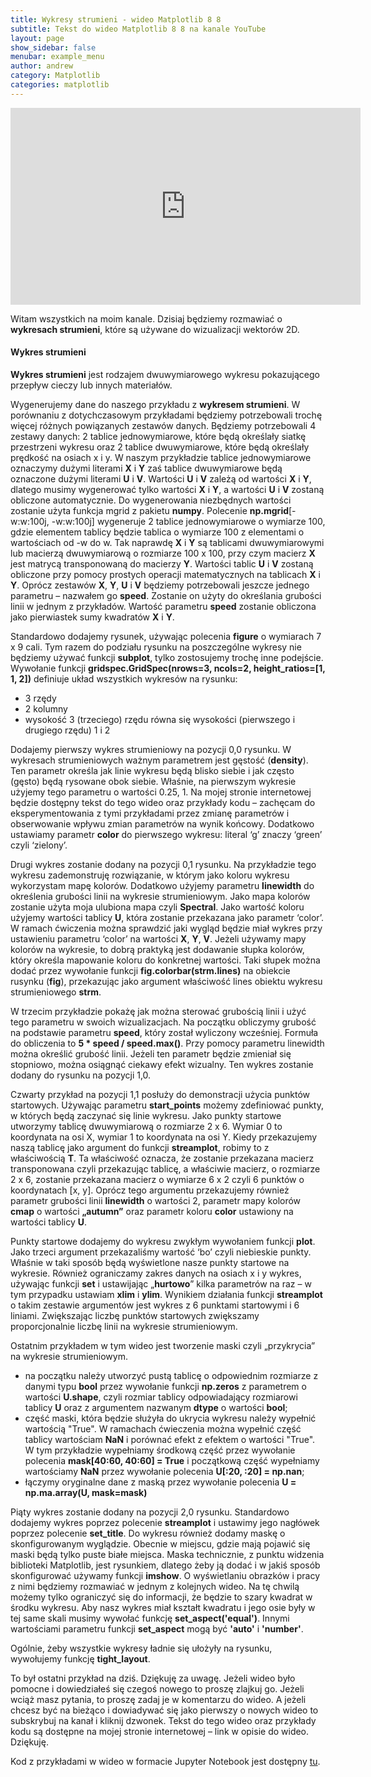 ```yaml
---
title: Wykresy strumieni - wideo Matplotlib 8 8
subtitle: Tekst do wideo Matplotlib 8 8 na kanale YouTube
layout: page
show_sidebar: false
menubar: example_menu
author: andrew
category: Matplotlib
categories: matplotlib
---
```


<center>
<iframe width="560" height="315" src="https://www.youtube.com/embed/om881WvEYSo" frameborder="0" allow="accelerometer; autoplay; encrypted-media; gyroscope; picture-in-picture" allowfullscreen></iframe>
</center>

Witam wszystkich na moim kanale. Dzisiaj będziemy rozmawiać o **wykresach strumieni**, które są używane do wizualizacji wektorów 2D.

#### **Wykres strumieni**

**Wykres strumieni** jest rodzajem dwuwymiarowego wykresu pokazującego przepływ cieczy lub innych materiałów. 

Wygenerujemy dane do naszego przykładu z **wykresem strumieni**. W porównaniu z dotychczasowym przykładami będziemy potrzebowali trochę więcej różnych powiązanych zestawów danych. Będziemy potrzebowali 4 zestawy danych: 2 tablice jednowymiarowe, które będą określały siatkę przestrzeni wykresu oraz 2 tablice dwuwymiarowe, które będą określały prędkość na osiach x i y. W naszym przykładzie tablice jednowymiarowe oznaczymy dużymi literami **X** i **Y** zaś tablice dwuwymiarowe będą oznaczone dużymi literami **U** i **V**. Wartości **U** i **V** zależą od wartości **X** i **Y**, dlatego musimy wygenerować tylko wartości **X** i **Y**, a wartości **U** i **V** zostaną obliczone automatycznie. Do wygenerowania niezbędnych wartości zostanie użyta funkcja mgrid z pakietu **numpy**. Polecenie **np.mgrid**[-w:w:100j, -w:w:100j] wygeneruje 2 tablice jednowymiarowe o wymiarze 100, gdzie elementem tablicy będzie tablica o wymiarze 100 z elementami o wartościach od -w do w. Tak naprawdę **X** i **Y** są tablicami dwuwymiarowymi lub macierzą dwuwymiarową o rozmiarze 100 x 100, przy czym macierz **X** jest matrycą transponowaną do macierzy **Y**. Wartości tablic **U** i **V** zostaną obliczone przy pomocy prostych operacji matematycznych na tablicach **X** i **Y**. Oprócz zestawów **X**, **Y**, **U** i **V** będziemy potrzebowali jeszcze jednego parametru – nazwałem go **speed**. Zostanie on użyty do określania grubości linii w jednym z przykładów. Wartość parametru **speed** zostanie obliczona jako pierwiastek sumy kwadratów **X** i **Y**.

Standardowo dodajemy rysunek, używając polecenia **figure** o wymiarach 7 x 9 cali. Tym razem do podziału rysunku na poszczególne wykresy nie będziemy używać  funkcji **subplot**, tylko zostosujemy trochę inne podejście. Wywołanie funkcji **gridspec.GridSpec(nrows=3, ncols=2, height_ratios=[1, 1, 2])** definiuje układ wszystkich wykresów na rysunku:
 - 3 rzędy
 - 2 kolumny
 - wysokość 3 (trzeciego) rzędu równa się wysokości (pierwszego i drugiego rzędu) 1 i 2
 
Dodajemy pierwszy wykres strumieniowy na pozycji 0,0 rysunku. W wykresach strumieniowych ważnym parametrem jest gęstość (**density**). Ten parametr określa jak linie wykresu będą blisko siebie i jak często (gęsto) będą rysowane obok siebie. Właśnie, na pierwszym wykresie użyjemy tego parametru o wartości 0.25, 1. Na mojej stronie internetowej będzie dostępny tekst do tego wideo oraz przykłady kodu – zachęcam do eksperymentowania z tymi przykładami przez zmianę parametrów i obserwowanie wpływu zmian parametrów na wynik końcowy. Dodatkowo ustawiamy parametr **color** do pierwszego wykresu: literal ‘g’ znaczy ‘green’ czyli ‘zielony’.

Drugi wykres zostanie dodany na pozycji 0,1 rysunku. Na przykładzie tego wykresu zademonstruję rozwiązanie, w którym jako koloru wykresu wykorzystam mapę kolorów. Dodatkowo użyjemy parametru **linewidth** do określenia grubości linii na wykresie strumieniowym. Jako mapa kolorów zostanie użyta moja ulubiona mapa czyli **Spectral**. Jako wartość koloru użyjemy wartości tablicy **U**, która zostanie przekazana jako parametr ‘color’. W ramach ćwiczenia można sprawdzić jaki wygląd będzie miał wykres przy ustawieniu parametru ‘color’ na wartości **X**, **Y**, **V**. Jeżeli używamy mapy kolorów na wykresie, to dobrą praktyką jest dodawanie słupka kolorów, który określa mapowanie koloru do konkretnej wartości. Taki słupek można dodać przez wywołanie funkcji **fig.colorbar(strm.lines)** na obiekcie rusynku (**fig**), przekazując jako argument właściwość lines obiektu wykresu strumieniowego **strm**.

W trzecim przykładzie pokażę jak można sterować grubością linii i użyć tego parametru w swoich wizualizacjach. Na początku obliczymy grubość na podstawie parametru **speed**, który został wyliczony wcześniej. Formuła do obliczenia to **5 \* speed / speed.max()**. Przy pomocy parametru linewidth można określić grubość linii. Jeżeli ten parametr będzie zmieniał się stopniowo, można osiągnąć ciekawy efekt wizualny. Ten wykres zostanie dodany do rysunku na pozycji 1,0.

Czwarty przykład na pozycji 1,1 posłuży do demonstracji użycia punktów startowych. Używając parametru **start_points** możemy zdefiniować punkty, w których będą zaczynać się linie wykresu. Jako punkty startowe utworzymy tablicę dwuwymiarową o rozmiarze 2 x 6. Wymiar 0 to koordynata na osi X, wymiar 1 to koordynata na osi Y. Kiedy przekazujemy naszą tablicę jako argument do funkcji **streamplot**, robimy to z właściwością **T**. Ta właściwość oznacza, że zostanie przekazana macierz transponowana czyli przekazując tablicę, a właściwie macierz, o rozmiarze 2 x 6, zostanie przekazana macierz o wymiarze 6 x 2 czyli 6 punktów o koordynatach [x, y]. Oprócz tego argumentu przekazujemy również parametr grubości linii **linewidth** o wartości 2, parametr  mapy kolorów **cmap** o wartości **„autumn”** oraz parametr koloru **color** ustawiony na wartości tablicy **U**. 

Punkty startowe dodajemy do wykresu zwykłym wywołaniem funkcji **plot**. Jako trzeci argument przekazaliśmy wartość ‘bo’ czyli niebieskie punkty. Właśnie w taki sposób będą wyświetlone nasze punkty startowe na wykresie. Również ograniczamy zakres danych na osiach x i y wykres, używając funkcji **set** i ustawijając „**hurtowo**” kilka parametrów na raz – w tym przypadku ustawiam **xlim** i **ylim**. Wynikiem działania funkcji **streamplot** o takim zestawie argumentów jest wykres z 6 punktami startowymi i 6 liniami. Zwiększając liczbę punktów startowych zwiększamy proporcjonalnie liczbę linii na wykresie strumieniowym.

Ostatnim przykładem w tym wideo jest tworzenie maski czyli „przykrycia” na wykresie strumieniowym. 

- na początku należy utworzyć pustą tablicę o odpowiednim rozmiarze z danymi typu **bool**  przez wywołanie funkcji **np.zeros** z parametrem o wartości **U.shape**, czyli rozmiar tablicy odpowiadający rozmiarowi tablicy **U** oraz z argumentem nazwanym **dtype** o wartości **bool**;  
- część maski, która będzie służyła do ukrycia wykresu należy wypełnić wartością "True". W ramachach ćwieczenia można wypełnić część tablicy wartościam **NaN** i porównać efekt z efektem o wartości "True". W tym przykładzie wypełniamy środkową część przez wywołanie polecenia **mask[40:60, 40:60] = True** i początkową część wypełniamy wartościamy **NaN** przez wywołanie polecenia **U[:20, :20] = np.nan**;
- łączymy oryginalne dane z maską przez wywołanie polecenia **U = np.ma.array(U, mask=mask)**

Piąty wykres zostanie dodany na pozycji 2,0 rysunku. Standardowo dodajemy wykres poprzez polecenie **streamplot** i ustawimy jego nagłówek poprzez polecenie **set_title**. Do wykresu również dodamy maskę o skonfigurowanym wyglądzie. Obecnie w miejscu, gdzie mają pojawić się maski będą tylko puste białe miejsca. Maska technicznie, z punktu widzenia biblioteki Matplotlib, jest rysunkiem, dlatego żeby ją dodać i w jakiś sposób skonfigurować używamy funkcji **imshow**. O wyświetlaniu obrazków i pracy z nimi będziemy rozmawiać w jednym z kolejnych wideo. Na tę chwilą możemy tylko ograniczyć się do informacji, że będzie to szary kwadrat w środku wykresu. Aby nasz wykres miał kształt kwadratu i jego osie były w tej same skali musimy wywołać funkcję **set_aspect('equal')**. Innymi wartościami parametru funkcji **set_aspect** mogą być **'auto'** i **'number'**.

Ogólnie, żeby  wszystkie wykresy ładnie się ułożyły na rysunku, wywołujemy funkcję **tight_layout**.

To był ostatni przykład na dziś. Dziękuję za uwagę. Jeżeli wideo było pomocne i dowiedziałeś się czegoś nowego to proszę zlajkuj go. Jeżeli wciąż masz pytania, to proszę zadaj je w komentarzu do wideo. A jeżeli chcesz być na bieżąco i dowiadywać się jako pierwszy o nowych wideo to subskrybuj na kanał i kliknij dzwonek. Tekst do tego wideo oraz przykłady kodu są dostępne na mojej stronie internetowej – link w opisie do wideo. Dziękuję.

Kod z przykładami w wideo w formacie Jupyter Notebook jest dostępny <a href="/assets/code/code_script_matplotlib_wideo_8.ipynb" download>tu</a>.